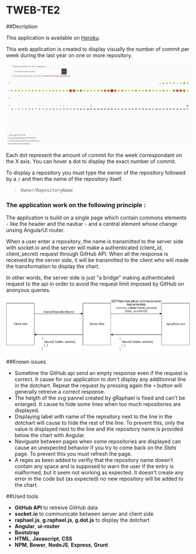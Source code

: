 # TWEB-TE2
##Decription

This application is available on [Heroku](https://shrouded-plains-93178.herokuapp.com/#/home).

This web application is created to display visually the number of commit per week during the last year on one or more repository. 

![](https://raw.githubusercontent.com/schaad/TWEB-TE2/master/img/ScreenShotApp.JPG "")

Each dot represent the amount of commit for the week correspondant on the X axis. You can hover a dot to display the exact number of commit.  

To display a repository you must type the owner of the repository followed by a `/` and then the name of the repository itself.

>     Owner/RepositoryName

### The application work on the following principle :

The application is build on a single page which contain commons elements - like the header and the navbar - and a central element whose change unsing AngularUI router.  

When a user enter a repository, the name is transmitted to the server side with socket.io and the server will make a authenticated (client_id, client_secret) request through GitHub API. When all the response is received by the server side, it will be transmitted to the client who will made the transformation to display the chart.   

In other words, the server side is just "a bridge" making authenticated request to the api in order to avoid the request limit imposed by GitHub on anonyous queries.

![](https://raw.githubusercontent.com/schaad/TWEB-TE2/master/img/Draw.png "")

##Known issues
* Sometime the GitHub api send an empty response even if the request is correct. It cause for our application to don't display any additionnal line in the dotchart. Repeat the request by pressing again the `+` button will generally retreive a correct response. 
* The heigth of the *svg* pannel created by gRaphael is fixed and can't be enlarged. It cause to hide some lines when too much repositories are displayed.
* Displaying label with name of the repository next to the line in the dotchart will cause to hide the rest of the line. To prevent this, only the value is displayed next to the line and the repository name is provided below the chart with Angular.
* Naviguate between pages when some repositories are displayed can cause an unexpected behavior if you try to come back on the *Stats* page. To prevent this you must refresh the page.   
* A regex as been added to verifiy that the repository name doesn't contain any space and is supposed to warn the user if the entry is malformed, but it seem not working as expected. It doesn't create any error in the code but (as expected) no new repository will be added to the chart. 

##Used tools
* __GitHub API__ to retreive GitHub data
* __socket.io__ to communicate between server and client side
* __raphael.js__, __g.raphael.js__, __g.dot.js__ to display the dotchart
* __Angular__, __ui-router__
* __Bootstrap__
* __HTML__, __Javascript__, __CSS__
* __NPM__, __Bower__, __NodeJS__, __Express__, __Grunt__
